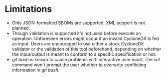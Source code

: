 # Limitations

* Only JSON-formatted SBOMs are supported. XML support is not planned.
* Though validation is supported it's not used before execute an operation. Unforeseen errors might occur if an invalid CycloneDX is fed as input. Users are encouraged to use either a stock CycloneDX validator or the validation of this tool beforehand, depending on whether the input/output is meant to conform to a specific specification or not.
* *git bash* is known to cause problems with interactive user input. The *set* command won't prompt the user whether to overwrite conflicting information in *git bash*.
